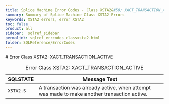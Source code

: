 ```yaml
---
title: Splice Machine Error Codes - Class XSTA2&#58; XACT_TRANSACTION_ACTIVE
summary: Summary of Splice Machine Class XSTA2 Errors
keywords: XSTA2 errors, error XSTA2
toc: false
product: all
sidebar:  sqlref_sidebar
permalink: sqlref_errcodes_classxsta2.html
folder: SQLReference/ErrorCodes
---
```

<section>
<div class="TopicContent" data-swiftype-index="true" markdown="1">
# Error Class XSTA2: XACT_TRANSACTION_ACTIVE

<table>
                <caption>Error Class XSTA2: XACT_TRANSACTION_ACTIVE</caption>
                <thead>
                    <tr>
                        <th>SQLSTATE</th>
                        <th>Message Text</th>
                    </tr>
                </thead>
                <tbody>
                    <tr>
                        <td><code>XSTA2.S</code></td>
                        <td>A transaction was already active, when attempt was made to make another transaction active.</td>
                    </tr>
                </tbody>
            </table>
</div>
</section>

